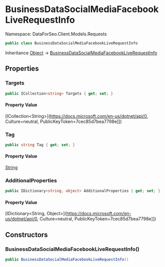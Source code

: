 # BusinessDataSocialMediaFacebookLiveRequestInfo

Namespace: DataForSeo.Client.Models.Requests

```csharp
public class BusinessDataSocialMediaFacebookLiveRequestInfo
```

Inheritance [Object](https://docs.microsoft.com/en-us/dotnet/api/Object) → [BusinessDataSocialMediaFacebookLiveRequestInfo](./BusinessDataSocialMediaFacebookLiveRequestInfo.md)

## Properties

### **Targets**

```csharp
public ICollection<string> Targets { get; set; }
```

#### Property Value

[ICollection&lt;String&gt;](https://docs.microsoft.com/en-us/dotnet/api/0, Culture=neutral, PublicKeyToken=7cec85d7bea7798e]])<br>

### **Tag**

```csharp
public string Tag { get; set; }
```

#### Property Value

[String](https://docs.microsoft.com/en-us/dotnet/api/String)<br>

### **AdditionalProperties**

```csharp
public IDictionary<string, object> AdditionalProperties { get; set; }
```

#### Property Value

[IDictionary&lt;String, Object&gt;](https://docs.microsoft.com/en-us/dotnet/api/0, Culture=neutral, PublicKeyToken=7cec85d7bea7798e]])<br>

## Constructors

### **BusinessDataSocialMediaFacebookLiveRequestInfo()**

```csharp
public BusinessDataSocialMediaFacebookLiveRequestInfo()
```
